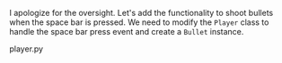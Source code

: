I apologize for the oversight. Let's add the functionality to shoot bullets when the space bar is pressed. We need to modify the `Player` class to handle the space bar press event and create a `Bullet` instance.

player.py
